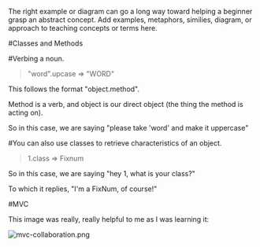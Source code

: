 The right example or diagram can go a long way toward helping a beginner grasp an abstract concept. Add examples, metaphors, similies, diagram, or approach to teaching concepts or terms here.


#Classes and Methods



#Verbing a noun.



> "word".upcase
 => "WORD"



This follows the format "object.method".


Method is a verb, and object is our direct object (the thing the method is acting on).


So in this case, we are saying "please take 'word' and make it uppercase"


#You can also use classes to retrieve characteristics of an object.



> 1.class
 => Fixnum



So in this case, we are saying "hey 1, what is your class?"


To which it replies, "I'm a FixNum, of course!"


#MVC



This image was really, really helpful to me as I was learning it:


![mvc-collaboration.png](http://php-html.net/tutorials/wp-content/uploads/2009/08/mvc-collaboration.png)